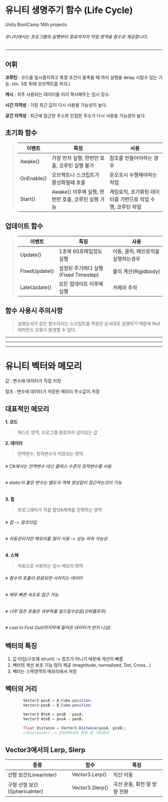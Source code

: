 # 유니티 생명주기 함수 (Life Cycle)
Unity BootCamp 14th projects
###### 유니티에서는 프로그램의 실행부터 종료까지의 작업 영역을 함수로 제공합니다.
***



## 어휘


**코루틴** : 코드를 일시중지하고 특정 조건이 충족될 때 까지 실행을 delay 시킬수 있는 기능. (ex. 3초 뒤에 오브젝트를 파괴.)

**캐시** : 자주 사용되는 데이터를 미리 복사해두는 임시 장소.

**시간 지역성** : 가장 최근 값이 다시 사용될 가능성이 높다.

**공간 지역성** : 최근에 접근한 주소와 인접한 주소가 다시 사용될 가능성이 높다.




## 초기화 함수
> |이벤트|특징|사용|
> |--|-|-|
> |Awake()|가장 먼저 실행, 한번만 호출, 코루틴 실행 불가|참조를 만들어야하는 경우|
> |OnEnable()|오브젝트나 스크립트가 활성화될때 호출|온오프시 수행해야하는 작업|
> |Start()|Awake() 이후에 실행, 한번만 호출, 코루틴 실행 가능|게임로직, 초기화된 데이터를 기반으로 작업 수행, 코루틴 작업|

## 업데이트 함수
> |이벤트|특징|사용|
> |--|-|-|
> |Update()|1초에 60프레임정도 실행|이동, 클릭, 메인로직을 실행하는경우|
> |FixedUpdate()|설정된 주기마다 실행(Fixed Timestep)|물리 계산(Rigidbody)|
> |LateUpdate()|모든 업데이트 이후에 실행|카메라 추적|

## 함수 사용시 주의사항

> 실행순서가 같은 함수끼리는 스크립트를 적용한 순서대로 실행되기 때문에 Null 레퍼런스 오류가 발생할 수 있다.

***
***
***

# 유니티 벡터와 메모리

값 : 변수에 데이터가 직접 저장

참조 : 변수에 데이터가 저장된 메모리 주소값이 저장



## 대표적인 메모리

**1. 코드**
> 텍스트 영역, 프로그램 종료까지 남아있는 값

**2. 데이터**
> 전역변수, 정적변수가 저장되는 영역

###### ※  C#에서는 전역변수 대신 클래스 수준의 정적변수를 사용.

###### ※  static이 붙은 변수는 별도의 객체 생성없이 접근하는것이 가능


**3. 힙**
> 프로그래머가 직접 할당&해제를 진행하는 영역

###### ※  힙 -> 참조타입

###### ※  자동관리지만 메모리를 많이 사용 -> 성능 저하 가능성


**4. 스택**
> 자동으로 사용하는 임시 메모리 영역

###### ※  함수의 호출이 완료되면 사라지는 데이터

###### ※  매우 빠른 속도로 접근 가능

###### ※  너무 많은 호출은 과부하를 일으킬수있음(오버플로우)

###### ※  Last In First Out(마지막에 들어온 데이터가 먼저 나감)

## 벡터의 특징
1. 값 타입(구조체 struct)
-> 참조가 아니기 때문에 계산이 빠름
2. 벡터의 계산 보조 기능 많이 제공 (magnitude, normalized, Dot, Cross...)
3. 벡터는 스택영역의 메모리에서 저장


## 벡터의 거리
```cs
        Vector3 posA = A_Cube.position;
        Vector3 posB = B_Cube.position;

        Vector3 BtoA = posB - posA;
        Vector3 AtoB = posA - posB;
        
        float distance = Vector3.Distance(posA, posB);
        //Distance() -> 3차원에서의 점과 점 거리공식
```

## Vector3에서의 Lerp, Slerp

|종류|함수|특징|
|--|--|--|
|선형 보간(LinearInter)|Vector3.Lerp()|직선 이동|
|구형 선형 보간(SphericaInter)|Vector3.Slerp()|곡선 운동, 회전 및 방향 전환|



